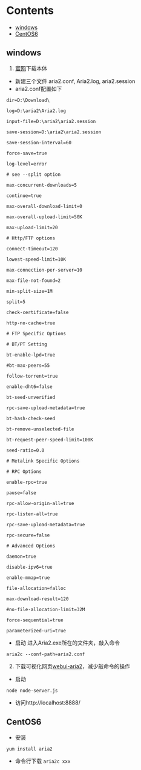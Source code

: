 # Contents
* [windows](#windows)
* [CentOS6](#CentOS6)
## windows
1. [官网](https://github.com/aria2/aria2/releases)下载本体
* 新建三个文件
aria2.conf, Aria2.log, aria2.session
* aria2.conf配置如下
```
dir=D:\Download\

log=D:\aria2\Aria2.log

input-file=D:\aria2\aria2.session

save-session=D:\aria2\aria2.session

save-session-interval=60

force-save=true

log-level=error

# see --split option

max-concurrent-downloads=5

continue=true

max-overall-download-limit=0

max-overall-upload-limit=50K

max-upload-limit=20

# Http/FTP options

connect-timeout=120

lowest-speed-limit=10K

max-connection-per-server=10

max-file-not-found=2

min-split-size=1M

split=5

check-certificate=false

http-no-cache=true

# FTP Specific Options

# BT/PT Setting

bt-enable-lpd=true

#bt-max-peers=55

follow-torrent=true

enable-dht6=false

bt-seed-unverified

rpc-save-upload-metadata=true

bt-hash-check-seed

bt-remove-unselected-file

bt-request-peer-speed-limit=100K

seed-ratio=0.0

# Metalink Specific Options

# RPC Options

enable-rpc=true

pause=false

rpc-allow-origin-all=true

rpc-listen-all=true

rpc-save-upload-metadata=true

rpc-secure=false

# Advanced Options

daemon=true

disable-ipv6=true

enable-mmap=true

file-allocation=falloc 

max-download-result=120

#no-file-allocation-limit=32M

force-sequential=true

parameterized-uri=true

```
* 启动
进入Aria2.exe所在的文件夹，敲入命令
```
aria2c --conf-path=aria2.conf
```
2. 下载可视化网页[webui-aria2](https://github.com/ziahamza/webui-aria2)，减少敲命令的操作
* 启动
```
node node-server.js
```
* 访问http://localhost:8888/
## CentOS6
* 安装
```
yum install aria2
```
* 命令行下载
```aria2c xxx```